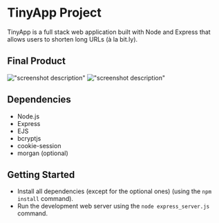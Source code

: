 # TinyApp Project

TinyApp is a full stack web application built with Node and Express that allows users to shorten long URLs (à la bit.ly).

## Final Product

!["screenshot description"](#)
!["screenshot description"](#)

## Dependencies

- Node.js
- Express
- EJS
- bcryptjs
- cookie-session
- morgan (optional)
## Getting Started

- Install all dependencies (except for the optional ones) (using the `npm install` command).
- Run the development web server using the `node express_server.js` command.